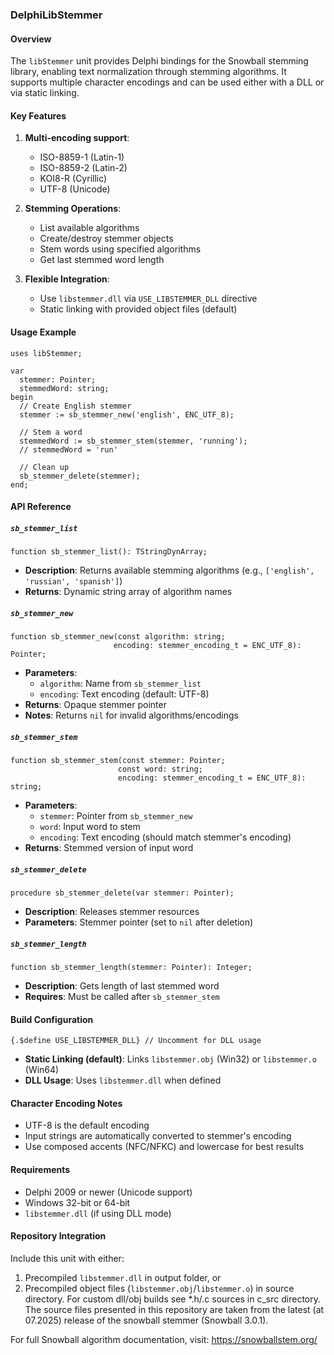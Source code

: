 ### DelphiLibStemmer

#### Overview
The `libStemmer` unit provides Delphi bindings for the Snowball stemming library, enabling text normalization through stemming algorithms. It supports multiple character encodings and can be used either with a DLL or via static linking.

#### Key Features
1. **Multi-encoding support**:
   - ISO-8859-1 (Latin-1)
   - ISO-8859-2 (Latin-2)
   - KOI8-R (Cyrillic)
   - UTF-8 (Unicode)

2. **Stemming Operations**:
   - List available algorithms
   - Create/destroy stemmer objects
   - Stem words using specified algorithms
   - Get last stemmed word length

3. **Flexible Integration**:
   - Use `libstemmer.dll` via `USE_LIBSTEMMER_DLL` directive
   - Static linking with provided object files (default)

#### Usage Example
```delphi
uses libStemmer;

var
  stemmer: Pointer;
  stemmedWord: string;
begin
  // Create English stemmer
  stemmer := sb_stemmer_new('english', ENC_UTF_8);
  
  // Stem a word
  stemmedWord := sb_stemmer_stem(stemmer, 'running');
  // stemmedWord = 'run'
  
  // Clean up
  sb_stemmer_delete(stemmer);
end;
```

#### API Reference

##### `sb_stemmer_list`
```delphi
function sb_stemmer_list(): TStringDynArray;
```
- **Description**: Returns available stemming algorithms (e.g., `['english', 'russian', 'spanish']`)
- **Returns**: Dynamic string array of algorithm names

##### `sb_stemmer_new`
```delphi
function sb_stemmer_new(const algorithm: string; 
                       encoding: stemmer_encoding_t = ENC_UTF_8): Pointer;
```
- **Parameters**:
  - `algorithm`: Name from `sb_stemmer_list`
  - `encoding`: Text encoding (default: UTF-8)
- **Returns**: Opaque stemmer pointer
- **Notes**: Returns `nil` for invalid algorithms/encodings

##### `sb_stemmer_stem`
```delphi
function sb_stemmer_stem(const stemmer: Pointer; 
                        const word: string; 
                        encoding: stemmer_encoding_t = ENC_UTF_8): string;
```
- **Parameters**:
  - `stemmer`: Pointer from `sb_stemmer_new`
  - `word`: Input word to stem
  - `encoding`: Text encoding (should match stemmer's encoding)
- **Returns**: Stemmed version of input word

##### `sb_stemmer_delete`
```delphi
procedure sb_stemmer_delete(var stemmer: Pointer);
```
- **Description**: Releases stemmer resources
- **Parameters**: Stemmer pointer (set to `nil` after deletion)

##### `sb_stemmer_length`
```delphi
function sb_stemmer_length(stemmer: Pointer): Integer;
```
- **Description**: Gets length of last stemmed word
- **Requires**: Must be called after `sb_stemmer_stem`

#### Build Configuration
```delphi
{.$define USE_LIBSTEMMER_DLL} // Uncomment for DLL usage
```
- **Static Linking (default)**: Links `libstemmer.obj` (Win32) or `libstemmer.o` (Win64)
- **DLL Usage**: Uses `libstemmer.dll` when defined

#### Character Encoding Notes
- UTF-8 is the default encoding
- Input strings are automatically converted to stemmer's encoding
- Use composed accents (NFC/NFKC) and lowercase for best results

#### Requirements
- Delphi 2009 or newer (Unicode support)
- Windows 32-bit or 64-bit
- `libstemmer.dll` (if using DLL mode)

#### Repository Integration
Include this unit with either:
1. Precompiled `libstemmer.dll` in output folder, or
2. Precompiled оbject files (`libstemmer.obj`/`libstemmer.o`) in source directory. For custom dll/obj builds see *.h/.c sources in c_src directory. The source files presented in this repository are taken from the latest (at 07.2025) release of the snowball stemmer (Snowball 3.0.1).

For full Snowball algorithm documentation, visit: https://snowballstem.org/
